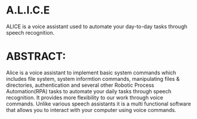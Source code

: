# A.L.I.C.E
ALICE is a voice assistant used to automate your day-to-day tasks through speech recognition.
# ABSTRACT:
Alice is a voice assistant to implement basic system commands which includes file system, system informtion commands, manipulating files & directories, authentication and several other Robotic Process Automation(RPA) tasks to automate your daily tasks through speech recognition. It provides more flexibility to our work through voice commands. Unlike various speech assistants it is a multi functional software that allows you to interact with your computer using voice commands.
